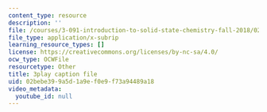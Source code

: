 ```yaml
---
content_type: resource
description: ''
file: /courses/3-091-introduction-to-solid-state-chemistry-fall-2018/02bebe399a5d1a9ef0e9f73a94489a18_xrf39mMxPZg.srt
file_type: application/x-subrip
learning_resource_types: []
license: https://creativecommons.org/licenses/by-nc-sa/4.0/
ocw_type: OCWFile
resourcetype: Other
title: 3play caption file
uid: 02bebe39-9a5d-1a9e-f0e9-f73a94489a18
video_metadata:
  youtube_id: null
---
```

